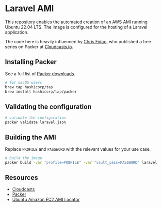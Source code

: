# Laravel AMI
This repository enables the automated creation of an AWS AMI running Ubuntu 22.04 LTS. The image is configured for the hosting of a Laravel application.

The code here is heavily influenced by [Chris Fidao](https://fideloper.com/), who published a free series on Packer at [Cloudcasts.io](https://cloudcasts.io/course/a-packer-primer).

## Installing Packer

See a full list of [Packer downloads](https://www.packer.io/downloads).

```bash
# for macOS users
brew tap hashicorp/tap
brew install hashicorp/tap/packer
```

## Validating the configuration

```bash
# validate the configuration
packer validate laravel.json
```

## Building the AMI

Replace `PROFILE` and `PASSWORD` with the relevant values for your use case.

```bash
# build the image
packer build -var "profile=PROFILE" -var "vault_pass=PASSWORD" laravel.json
```

## Resources

* [Cloudcasts](https://cloudcasts.io/)
* [Packer](https://www.packer.io/)
* [Ubuntu Amazon EC2 AMI Locator](https://cloud-images.ubuntu.com/locator/ec2/)
